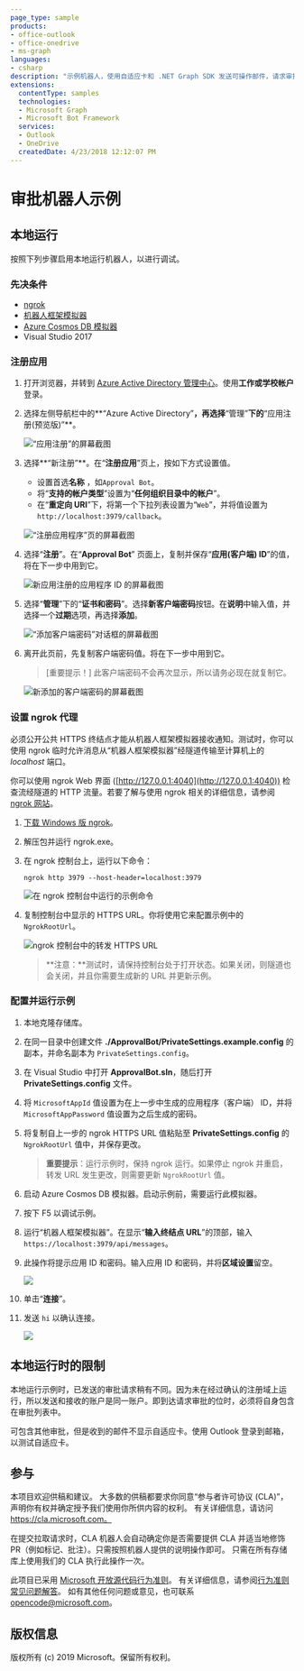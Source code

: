 ```yaml
---
page_type: sample
products:
- office-outlook
- office-onedrive
- ms-graph
languages:
- csharp
description: "示例机器人，使用自适应卡和 .NET Graph SDK 发送可操作邮件，请求审批，以在 OneDrive 上发布文件。"
extensions:
  contentType: samples
  technologies:
  - Microsoft Graph
  - Microsoft Bot Framework
  services:
  - Outlook
  - OneDrive
  createdDate: 4/23/2018 12:12:07 PM
---
```

# 审批机器人示例

## 本地运行

按照下列步骤启用本地运行机器人，以进行调试。

### 先决条件

- [ngrok](https://ngrok.com/)
- [机器人框架模拟器](https://github.com/Microsoft/BotFramework-Emulator/releases)
- [Azure Cosmos DB 模拟器](https://docs.microsoft.com/en-us/azure/cosmos-db/local-emulator)
- Visual Studio 2017

### 注册应用

1. 打开浏览器，并转到 [Azure Active Directory 管理中心](https://aad.portal.azure.com)。使用**工作或学校帐户**登录。

1. 选择左侧导航栏中的**“Azure Active Directory”**，再选择**“管理”**下的**“应用注册(预览版)”**。

    ![“应用注册”的屏幕截图 ](readme-images/aad-portal-app-registrations.png)

1. 选择**“新注册”**。在“**注册应用**”页上，按如下方式设置值。

    - 设置首选**名称** ，如`Approval Bot`。
    - 将“**支持的帐户类型**”设置为“**任何组织目录中的帐户**”。
    - 在“**重定向 URI**”下，将第一个下拉列表设置为“`Web`”，并将值设置为 `http://localhost:3979/callback`。

    ![“注册应用程序”页的屏幕截图](readme-images/aad-register-an-app.PNG)

1. 选择“**注册**”。在“**Approval Bot**” 页面上，复制并保存“**应用(客户端) ID**”的值，将在下一步中用到它。

    ![新应用注册的应用程序 ID 的屏幕截图](readme-images/aad-application-id.PNG)

1. 选择“**管理**”下的“**证书和密码**”。选择**新客户端密码**按钮。在**说明**中输入值，并选择一个**过期**选项，再选择**添加**。

    ![“添加客户端密码”对话框的屏幕截图](readme-images/aad-new-client-secret.png)

1. 离开此页前，先复制客户端密码值。将在下一步中用到它。

    > [重要提示！]
    > 此客户端密码不会再次显示，所以请务必现在就复制它。

    ![新添加的客户端密码的屏幕截图](readme-images/aad-copy-client-secret.png)

### 设置 ngrok 代理

必须公开公共 HTTPS 终结点才能从机器人框架模拟器接收通知。测试时，你可以使用 ngrok 临时允许消息从“机器人框架模拟器”经隧道传输至计算机上的 *localhost* 端口。

你可以使用 ngrok Web 界面 ([http://127.0.0.1:4040](http://127.0.0.1:4040)) 检查流经隧道的 HTTP 流量。若要了解与使用 ngrok 相关的详细信息，请参阅 [ngrok 网站](https://ngrok.com/)。


1. [下载 Windows 版 ngrok](https://ngrok.com/download)。

1. 解压包并运行 ngrok.exe。

1. 在 ngrok 控制台上，运行以下命令：

    ```Shell
    ngrok http 3979 --host-header=localhost:3979
    ```

    ![在 ngrok 控制台中运行的示例命令](readme-images/ngrok1.PNG)

1. 复制控制台中显示的 HTTPS URL。你将使用它来配置示例中的 `NgrokRootUrl`。

    ![ngrok 控制台中的转发 HTTPS URL](readme-images/ngrok2.PNG)

    > **注意：**测试时，请保持控制台处于打开状态。如果关闭，则隧道也会关闭，并且你需要生成新的 URL 并更新示例。

### 配置并运行示例

1. 本地克隆存储库。
1. 在同一目录中创建文件 **./ApprovalBot/PrivateSettings.example.config** 的副本，并命名副本为 `PrivateSettings.config`。
1. 在 Visual Studio 中打开 **ApprovalBot.sln**，随后打开 **PrivateSettings.config** 文件。

1. 将 `MicrosoftAppId` 值设置为在上一步中生成的应用程序（客户端） ID，并将 `MicrosoftAppPassword` 值设置为之后生成的密码。

1. 将复制自上一步的 ngrok HTTPS URL 值粘贴至 **PrivateSettings.config** 的 `NgrokRootUrl` 值中，并保存更改。

    > **重要提示**：运行示例时，保持 ngrok 运行。如果停止 ngrok 并重启，转发 URL 发生更改，则需要更新 `NgrokRootUrl` 值。

1. 启动 Azure Cosmos DB 模拟器。启动示例前，需要运行此模拟器。

1. 按下 F5 以调试示例。

1. 运行“机器人框架模拟器”。在显示“**输入终结点 URL**”的顶部，输入 `https://localhost:3979/api/messages`。

1. 此操作将提示应用 ID 和密码。输入应用 ID 和密码，并将**区域设置**留空。

    ![](readme-images/configure-emulator.PNG)

1. 单击“**连接**”。

1. 发送 `hi` 以确认连接。

    ![](readme-images/hello-bot.PNG)

## 本地运行时的限制

本地运行示例时，已发送的审批请求稍有不同。因为未在经过确认的注册域上运行，所以发送和接收的账户是同一账户。即到达请求审批的位时，必须将自身包含在审批列表中。

可包含其他审批，但是收到的邮件不显示自适应卡。使用 Outlook 登录到邮箱，以测试自适应卡。

## 参与

本项目欢迎供稿和建议。
大多数的供稿都要求你同意“参与者许可协议 (CLA)”，声明你有权并确定授予我们使用你所供内容的权利。
有关详细信息，请访问 https://cla.microsoft.com。

在提交拉取请求时，CLA 机器人会自动确定你是否需要提供 CLA 并适当地修饰
PR（例如标记、批注）。只需按照机器人提供的说明操作即可。
只需在所有存储库上使用我们的 CLA 执行此操作一次。

此项目已采用 [Microsoft 开放源代码行为准则](https://opensource.microsoft.com/codeofconduct/)。
有关详细信息，请参阅[行为准则常见问题解答](https://opensource.microsoft.com/codeofconduct/faq/)。
如有其他任何问题或意见，也可联系 [opencode@microsoft.com](mailto:opencode@microsoft.com)。

## 版权信息

版权所有 (c) 2019 Microsoft。保留所有权利。
